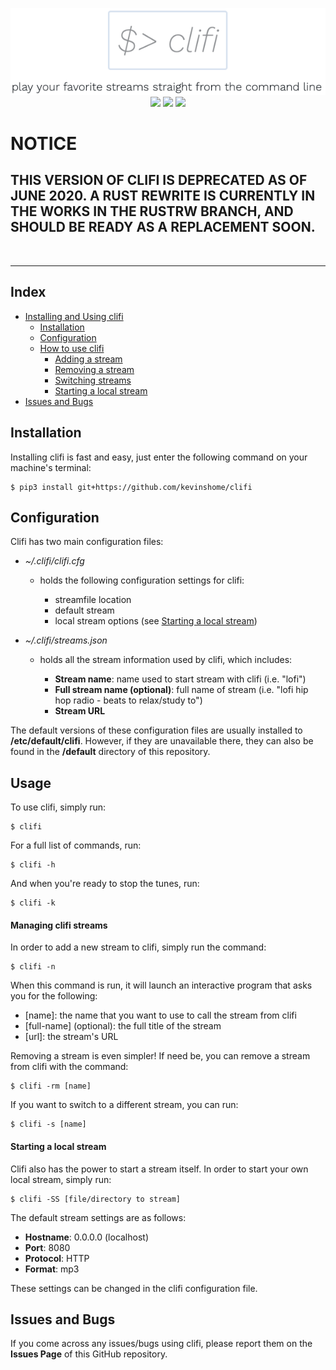 <p align="center">

<img src=clifi.png>
<br>

<img src="https://img.shields.io/github/license/kevinshome/clifi">
<img src="https://img.shields.io/maintenance/yes/2020">
<img src="https://img.shields.io/github/last-commit/kevinshome/clifi">

</p>

# NOTICE

## THIS VERSION OF CLIFI IS DEPRECATED AS OF JUNE 2020. A RUST REWRITE IS CURRENTLY IN THE WORKS IN THE RUSTRW BRANCH, AND SHOULD BE READY AS A REPLACEMENT SOON.

<br> <hr>

## Index
- [Installing and Using clifi](#Installation)
    - [Installation](#Installation)
    - [Configuration](#Configuration)
    - [How to use clifi](#Usage)
        - [Adding a stream](#Managing-clifi-streams)
        - [Removing a stream](#rm-stream)
        - [Switching streams](#switch-stream)
        - [Starting a local stream](#Starting-a-local-stream)
- [Issues and Bugs](#Issues-and-bugs)

## Installation
Installing clifi is fast and easy, just enter the following command on your machine's terminal:

```
$ pip3 install git+https://github.com/kevinshome/clifi
```

## Configuration
Clifi has two main configuration files:

- *~/.clifi/clifi.cfg*

    - holds the following configuration settings for clifi:

        - streamfile location
        - default stream
        - local stream options (see [Starting a local stream](#Starting-a-local-stream)) 

- *~/.clifi/streams.json*

    - holds all the stream information used by clifi, which includes:

        - **Stream name**: name used to start stream with clifi (i.e. "lofi")
        - **Full stream name (optional)**: full name of stream (i.e. "lofi hip hop radio - beats to relax/study to")
        - **Stream URL**

The default versions of these configuration files are usually installed to **/etc/default/clifi**. However, if they are unavailable there, they can also be found in the **/default** directory of this repository.

## Usage
To use clifi, simply run:

```
$ clifi
```

For a full list of commands, run:

```
$ clifi -h
```

And when you're ready to stop the tunes, run:

```
$ clifi -k
```

#### Managing clifi streams
In order to add a new stream to clifi, simply run the command:

```
$ clifi -n 
```

When this command is run, it will launch an interactive program that asks you for the following:

- \[name\]: the name that you want to use to call the stream from clifi
- \[full-name\] (optional): the full title of the stream
- \[url\]: the stream's URL 

<div id='rm-stream'></div> <!-- anchor #rm-stream -->

Removing a stream is even simpler! If need be, you can remove a stream from clifi with the command:

```
$ clifi -rm [name]
```

<div id='switch-stream'></div> <!-- anchor #switch-stream -->

If you want to switch to a different stream, you can run:

```
$ clifi -s [name]
```

#### Starting a local stream

Clifi also has the power to start a stream itself. In order to start your own local stream, simply run:

```
$ clifi -SS [file/directory to stream]
```

The default stream settings are as follows:

- **Hostname**: 0.0.0.0 (localhost)
- **Port**: 8080
- **Protocol**: HTTP
- **Format**: mp3

These settings can be changed in the clifi configuration file.

## Issues and Bugs

If you come across any issues/bugs using clifi, please report them on the **Issues Page** of this GitHub repository.